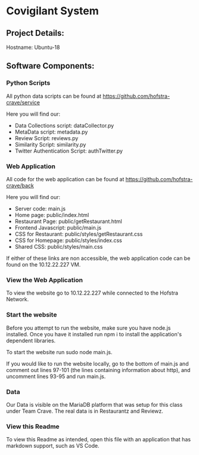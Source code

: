 # Covigilant System

## Project Details:

Hostname: Ubuntu-18

## Software Components:

### Python Scripts

All python data scripts can be found at https://github.com/hofstra-crave/service

Here you will find our:

- Data Collections script: dataCollector.py
- MetaData script: metadata.py
- Review Script: reviews.py
- Similarity Script: similarity.py
- Twitter Authentication Script: authTwitter.py

### Web Application

All code for the web application can be found at https://github.com/hofstra-crave/back

Here you will find our:

- Server code: main.js
- Home page: public/index.html
- Restaurant Page: public/getRestaurant.html
- Frontend Javascript: public/main.js
- CSS for Restaurant: public/styles/getRestaurant.css
- CSS for Homepage: public/styles/index.css
- Shared CSS: public/styles/main.css

If either of these links are non accessible, the web application code can be found on the 10.12.22.227 VM.

### View the Web Application

To view the website go to 10.12.22.227 while connected to the Hofstra Network.

### Start the website

Before you attempt to run the website, make sure you have node.js installed. Once you have it installed run npm i to install the application's dependent libraries.

To start the website run sudo node main.js.

If you would like to run the website locally, go to the bottom of main.js and comment out lines 97-101 (the lines containing information about http), and uncomment lines 93-95 and run main.js.

### Data

Our Data is visible on the MariaDB platform that was setup for this class under Team Crave. The real data is in Restaurantz and Reviewz.

### View this Readme

To view this Readme as intended, open this file with an application that has markdown support, such as VS Code.
